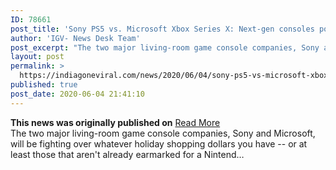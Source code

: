 ```yaml
---
ID: 78661
post_title: 'Sony PS5 vs. Microsoft Xbox Series X: Next-gen consoles power up'
author: 'IGV- News Desk Team'
post_excerpt: "The two major living-room game console companies, Sony and Microsoft, will be fighting over whatever holiday shopping dollars you have -- or at least those that aren't already earmarked for a Nintend…"
layout: post
permalink: >
  https://indiagoneviral.com/news/2020/06/04/sony-ps5-vs-microsoft-xbox-series-x-next-gen-consoles-power-up/78661/india-gone-viral/
published: true
post_date: 2020-06-04 21:41:10
---
```

<b>This news was originally published on</b> <a href="https://www.cnet.com/news/sony-ps5-vs-microsoft-xbox-series-x-next-gen-consoles-power-up/" class="button purchase" rel="nofollow noopener noreferrer" target="_blank">Read More</a> <br/>The two major living-room game console companies, Sony and Microsoft, will be fighting over whatever holiday shopping dollars you have -- or at least those that aren't already earmarked for a Nintend…